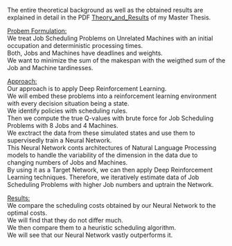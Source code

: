 The entire theoretical background as well as the obtained results are explained in detail in the PDF [Theory_and_Results](https://github.com/Dieguinho1612/Job-Scheduling-Deep-Reinforcement-Learning/blob/main/Theory_and_Results.pdf) of my Master Thesis.

<u>Probem Formulation:</u><br>
We treat Job Scheduling Problems on Unrelated Machines with an initial occupation and deterministic processing times.<br>
Both, Jobs and Machines have deadlines and weights.<br>
We want to minimize the sum of the makespan with the weigthed sum of the Job and Machine tardinesses.<br>

<u>Approach:</u><br>
Our approach is to apply Deep Reinforcement Learning.<br>
We will embed these problems into a reinforcement learning environment with every decision situation being a state.<br>
We identify policies with scheduling rules.<br>
Then we compute the true Q-values with brute force for Job Scheduling Problems with 8 Jobs and 4 Machines.<br>
We exctract the data from these simulated states and use them to supervisedly train a Neural Network.<br>
This Neural Network conts architectures of Natural Language Processing models to handle the variability of the dimension in the data due to changing numbers of Jobs and Machines.<br>
By using it as a Target Network, we can then apply Deep Reinforcement Learning techniques.
Therefore, we iteratively estimate data of Job Scheduling Problems with higher Job numbers and uptrain the Network.<br>

<u>Results:</u><br>
We compare the scheduling costs obtained by our Neural Network to the optimal costs.<br>
We will find that they do not differ much.<br>
We then compare them to a heuristic scheduling algorithm.<br>
We will see that our Neural Network vastly outperforms it.<br>
